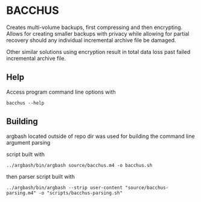 # BACCHUS

Creates multi-volume backups, first compressing and then encrypting.
Allows for creating smaller backups with privacy while allowing
for partial recovery should any individual incremental archive
file be damaged.

Other similar solutions using encryption result in total data
loss past failed incremental archive file.

## Help

Access program command line options with

    bacchus --help

## Building

argbash located outside of repo dir was used for building the command line argument parsing

script built with

    ../argbash/bin/argbash source/bacchus.m4 -o bacchus.sh

then parser script built with

    ../argbash/bin/argbash --strip user-content "source/bacchus-parsing.m4" -o "scripts/bacchus-parsing.sh"
